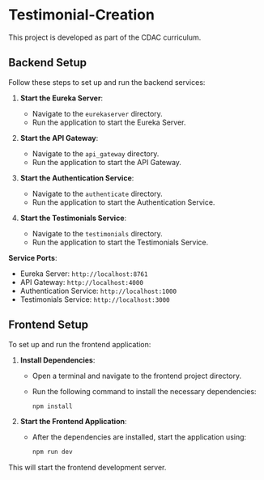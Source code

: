 # Testimonial-Creation

This project is developed as part of the CDAC curriculum.

## Backend Setup

Follow these steps to set up and run the backend services:

1. **Start the Eureka Server**:
   - Navigate to the `eurekaserver` directory.
   - Run the application to start the Eureka Server.

2. **Start the API Gateway**:
   - Navigate to the `api_gateway` directory.
   - Run the application to start the API Gateway.

3. **Start the Authentication Service**:
   - Navigate to the `authenticate` directory.
   - Run the application to start the Authentication Service.

4. **Start the Testimonials Service**:
   - Navigate to the `testimonials` directory.
   - Run the application to start the Testimonials Service.

**Service Ports**:

- Eureka Server: `http://localhost:8761`
- API Gateway: `http://localhost:4000`
- Authentication Service: `http://localhost:1000`
- Testimonials Service: `http://localhost:3000`

## Frontend Setup

To set up and run the frontend application:

1. **Install Dependencies**:
   - Open a terminal and navigate to the frontend project directory.
   - Run the following command to install the necessary dependencies:

     ```bash
     npm install
     ```

2. **Start the Frontend Application**:
   - After the dependencies are installed, start the application using:

     ```bash
     npm run dev
     ```

This will start the frontend development server.
